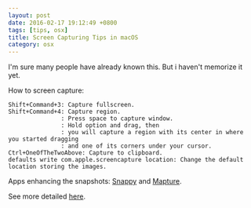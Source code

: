 ```yaml
---
layout: post
date: 2016-02-17 19:12:49 +0800
tags: [tips, osx]
title: Screen Capturing Tips in macOS
category: osx
---
```


I'm sure many people have already known this. But i haven't memorize it yet.

How to screen capture:

    Shift+Command+3: Capture fullscreen.
    Shift+Command+4: Capture region.
                   : Press space to capture window. 
                   : Hold option and drag, then
                   : you will capture a region with its center in where you started dragging 
                   : and one of its corners under your cursor.
    Ctrl+OneOfTheTwoAbove: Capture to clipboard.
    defaults write com.apple.screencapture location: Change the default location storing the images.

Apps enhancing the snapshots: [Snappy](http://go-snappy.com/) and [Mapture](http://anatoo.jp/mapture/).

See more detailed [here](https://sspai.com/post/25978).
